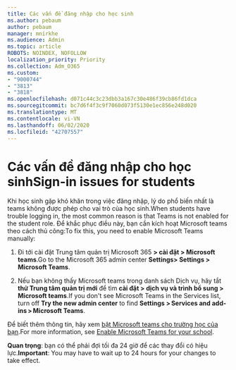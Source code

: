 ```yaml
---
title: Các vấn đề đăng nhập cho học sinh
ms.author: pebaum
author: pebaum
manager: mnirkhe
ms.audience: Admin
ms.topic: article
ROBOTS: NOINDEX, NOFOLLOW
localization_priority: Priority
ms.collection: Adm_O365
ms.custom:
- "9000744"
- "3813"
- "3818"
ms.openlocfilehash: d071c44c3c23dbb3a167c30e486f39cb86fd1dca
ms.sourcegitcommit: bc7d6f4f3c9f7060d073f5130e1ec856e248d020
ms.translationtype: MT
ms.contentlocale: vi-VN
ms.lasthandoff: 06/02/2020
ms.locfileid: "42707557"
---
```

# <a name="sign-in-issues-for-students"></a><span data-ttu-id="afecb-102">Các vấn đề đăng nhập cho học sinh</span><span class="sxs-lookup"><span data-stu-id="afecb-102">Sign-in issues for students</span></span>

<span data-ttu-id="afecb-103">Khi học sinh gặp khó khăn trong việc đăng nhập, lý do phổ biến nhất là teams không được phép cho vai trò của học sinh.</span><span class="sxs-lookup"><span data-stu-id="afecb-103">When students have trouble logging in, the most common reason is that Teams is not enabled for the student role.</span></span> <span data-ttu-id="afecb-104">Để khắc phục điều này, bạn cần kích hoạt Microsoft teams theo cách thủ công:</span><span class="sxs-lookup"><span data-stu-id="afecb-104">To fix this, you need to enable Microsoft Teams manually:</span></span>

1. <span data-ttu-id="afecb-105">Đi tới cài đặt Trung tâm quản trị Microsoft 365 **> cài đặt > Microsoft teams**.</span><span class="sxs-lookup"><span data-stu-id="afecb-105">Go to the Microsoft 365 admin center **Settings> Settings > Microsoft Teams**.</span></span> 

2. <span data-ttu-id="afecb-106">Nếu bạn không thấy Microsoft teams trong danh sách Dịch vụ, hãy tắt **thử Trung tâm quản trị mới** để tìm **cài đặt > dịch vụ và trình bổ sung > Microsoft teams**.</span><span class="sxs-lookup"><span data-stu-id="afecb-106">If you don't see Microsoft Teams in the Services list, turn off **Try the new admin center** to find **Settings > Services and add-ins > Microsoft Teams**.</span></span> 

<span data-ttu-id="afecb-107">Để biết thêm thông tin, hãy xem [bật Microsoft teams cho trường học của bạn](https://docs.microsoft.com/microsoft-365/education/intune-edu-trial/enable-microsoft-teams#enable-microsoft-teams-for-your-school-1).</span><span class="sxs-lookup"><span data-stu-id="afecb-107">For more information, see [Enable Microsoft Teams for your school](https://docs.microsoft.com/microsoft-365/education/intune-edu-trial/enable-microsoft-teams#enable-microsoft-teams-for-your-school-1).</span></span> 

<span data-ttu-id="afecb-108">**Quan trọng**: bạn có thể phải đợi tối đa 24 giờ để các thay đổi có hiệu lực.</span><span class="sxs-lookup"><span data-stu-id="afecb-108">**Important**: You may have to wait up to 24 hours for your changes to take effect.</span></span>

 
